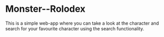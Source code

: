 # Monster--Rolodex
This is a simple web-app where you can take a look at the character and search for your favourite character using the search functionality.
